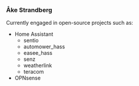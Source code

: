 ### Åke Strandberg

Currently engaged in open-source projects such as:
- Home Assistant
    - sentio
    - automower_hass
    - easee_hass
    - senz
    - weatherlink
    - teracom
- OPNsense
